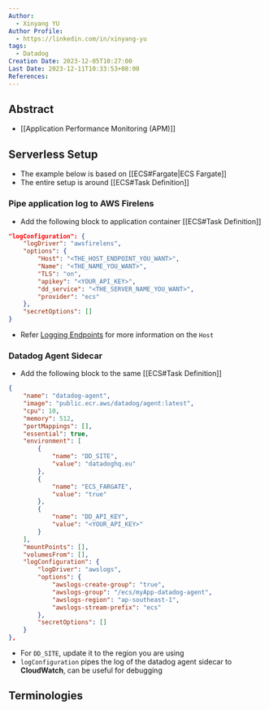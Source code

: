 ```yaml
---
Author:
  - Xinyang YU
Author Profile:
  - https://linkedin.com/in/xinyang-yu
tags:
  - Datadog
Creation Date: 2023-12-05T10:27:00
Last Date: 2023-12-11T10:33:53+08:00
References: 
---
```

## Abstract
- [[Application Performance Monitoring (APM)]]

## Serverless Setup
- The example below is based on [[ECS#Fargate|ECS Fargate]]
- The entire setup is around [[ECS#Task Definition]]
### Pipe application log to AWS Firelens
- Add the following block to application container [[ECS#Task Definition]]
```json {4}
"logConfiguration": {
	"logDriver": "awsfirelens",
	"options": {
		"Host": "<THE_HOST_ENDPOINT_YOU_WANT>",
		"Name": "<THE_NAME_YOU_WANT>",
		"TLS": "on",
		"apikey": "<YOUR_API_KEY>",
		"dd_service": "<THE_SERVER_NAME_YOU_WANT>",
		"provider": "ecs"
	},
	"secretOptions": []
}
```
- Refer [Logging Endpoints](https://docs.datadoghq.com/logs/log_collection/?tab=host#logging-endpoints) for more information on the `Host`
### Datadog Agent Sidecar
- Add the following block to the same [[ECS#Task Definition]]
```json {10-11, 24-33}
{
	"name": "datadog-agent",
	"image": "public.ecr.aws/datadog/agent:latest",
	"cpu": 10,
	"memory": 512,
	"portMappings": [],
	"essential": true,
	"environment": [
		{
			"name": "DD_SITE",
			"value": "datadoghq.eu"
		},
		{
			"name": "ECS_FARGATE",
			"value": "true"
		},
		{
			"name": "DD_API_KEY",
			"value": "<YOUR_API_KEY>"
		}
	],
	"mountPoints": [],
	"volumesFrom": [],
	"logConfiguration": {
		"logDriver": "awslogs",
		"options": {
			"awslogs-create-group": "true",
			"awslogs-group": "/ecs/myApp-datadog-agent",
			"awslogs-region": "ap-southeast-1",
			"awslogs-stream-prefix": "ecs"
		},
		"secretOptions": []
	}
},
```
- For `DD_SITE`, update it to the region you are using
- `logConfiguration` pipes the log of the datadog agent sidecar to **CloudWatch**, can be useful for debugging

## Terminologies 